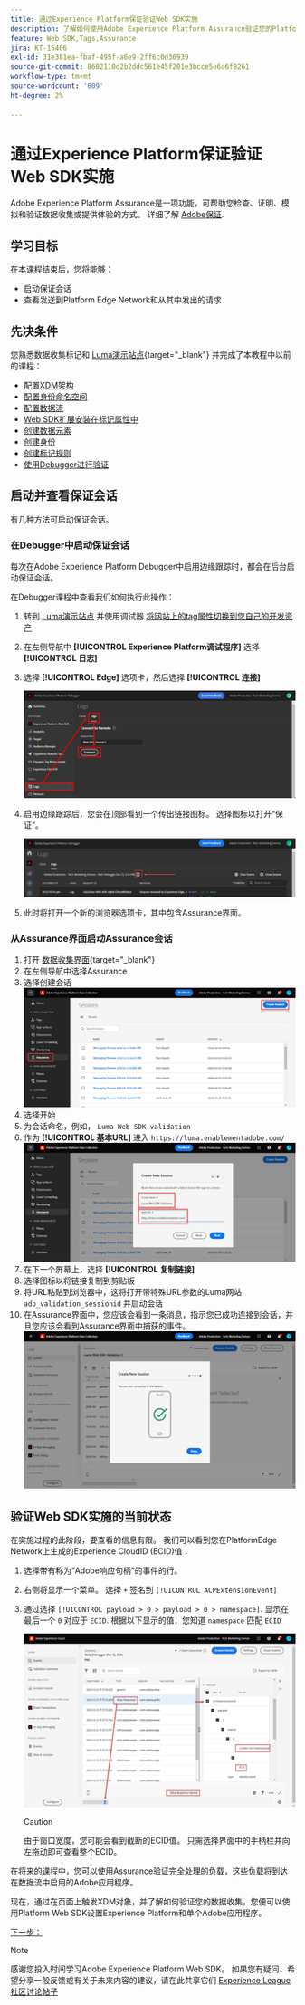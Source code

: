 ```yaml
---
title: 通过Experience Platform保证验证Web SDK实施
description: 了解如何使用Adobe Experience Platform Assurance验证您的Platform Web SDK实施。 本课程是“使用Web SDK实施Adobe Experience Cloud”教程的一部分。
feature: Web SDK,Tags,Assurance
jira: KT-15406
exl-id: 31e381ea-fbaf-495f-a6e9-2ff6c0d36939
source-git-commit: 8602110d2b2ddc561e45f201e3bcce5e6a6f8261
workflow-type: tm+mt
source-wordcount: '609'
ht-degree: 2%

---
```


# 通过Experience Platform保证验证Web SDK实施

Adobe Experience Platform Assurance是一项功能，可帮助您检查、证明、模拟和验证数据收集或提供体验的方式。 详细了解 [Adobe保证](https://experienceleague.adobe.com/en/docs/experience-platform/assurance/home).


## 学习目标

在本课程结束后，您将能够：

* 启动保证会话
* 查看发送到Platform Edge Network和从其中发出的请求

## 先决条件

您熟悉数据收集标记和 [Luma演示站点](https://luma.enablementadobe.com/content/luma/us/en.html){target="_blank"} 并完成了本教程中以前的课程：

* [配置XDM架构](configure-schemas.md)
* [配置身份命名空间](configure-identities.md)
* [配置数据流](configure-datastream.md)
* [Web SDK扩展安装在标记属性中](install-web-sdk.md)
* [创建数据元素](create-data-elements.md)
* [创建身份](create-identities.md)
* [创建标记规则](create-tag-rule.md)
* [使用Debugger进行验证](validate-with-debugger.md)


## 启动并查看保证会话

有几种方法可启动保证会话。

### 在Debugger中启动保证会话

每次在Adobe Experience Platform Debugger中启用边缘跟踪时，都会在后台启动保证会话。

在Debugger课程中查看我们如何执行此操作：

1. 转到 [Luma演示站点](https://luma.enablementadobe.com/content/luma/us/en.html) 并使用调试器 [将网站上的tag属性切换到您自己的开发资产](validate-with-debugger.md#use-the-experience-platform-debugger-to-map-to-your-tags-property)
1. 在左侧导航中 **[!UICONTROL Experience Platform调试程序]** 选择 **[!UICONTROL 日志]**
1. 选择 **[!UICONTROL Edge]** 选项卡，然后选择 **[!UICONTROL 连接]**

   ![连接边缘跟踪](assets/analytics-debugger-edgeTrace.png)
1. 启用边缘跟踪后，您会在顶部看到一个传出链接图标。 选择图标以打开“保证”。

   ![启动保证会话](assets/validate-debugger-start-assurnance.png)

1. 此时将打开一个新的浏览器选项卡，其中包含Assurance界面。

### 从Assurance界面启动Assurance会话

1. 打开 [数据收集界面](https://experience.adobe.com/#/data-collection/home){target="_blank"}
1. 在左侧导航中选择Assurance
1. 选择创建会话
   ![创建保证会话](assets/assurance-create-session.png)
1. 选择开始
1. 为会话命名，例如， `Luma Web SDK validation`
1. 作为 **[!UICONTROL 基本URL]** 进入 `https://luma.enablementadobe.com/`
   ![命名保障会话](assets/assurance-name-session.png)
1. 在下一个屏幕上，选择 **[!UICONTROL 复制链接]**
1. 选择图标以将链接复制到剪贴板
1. 将URL粘贴到浏览器中，这将打开带特殊URL参数的Luma网站 `adb_validation_sessionid` 并启动会话
1. 在Assurance界面中，您应该会看到一条消息，指示您已成功连接到会话，并且您应该会看到Assurance界面中捕获的事件。
   ![保证会话已连接](assets/assurance-success.png)

## 验证Web SDK实施的当前状态

在实施过程的此阶段，要查看的信息有限。 我们可以看到您在PlatformEdge Network上生成的Experience CloudID (ECID)值：

1. 选择带有称为“Adobe响应句柄”的事件的行。
1. 右侧将显示一个菜单。 选择 `+` 签名到 `[!UICONTROL ACPExtensionEvent]`
1. 通过选择 `[!UICONTROL payload > 0 > payload > 0 > namespace]`. 显示在最后一个 `0` 对应于 `ECID`. 根据以下显示的值，您知道 `namespace` 匹配 `ECID`

   ![保证验证ECID](assets/validate-assurance-ecid.png)

   >[!CAUTION]
   >
   >由于窗口宽度，您可能会看到截断的ECID值。 只需选择界面中的手柄栏并向左拖动即可查看整个ECID。

在将来的课程中，您可以使用Assurance验证完全处理的负载，这些负载将到达在数据流中启用的Adobe应用程序。

现在，通过在页面上触发XDM对象，并了解如何验证您的数据收集，您便可以使用Platform Web SDK设置Experience Platform和单个Adobe应用程序。

[下一步： ](setup-experience-platform.md)

>[!NOTE]
>
>感谢您投入时间学习Adobe Experience Platform Web SDK。 如果您有疑问、希望分享一般反馈或有关于未来内容的建议，请在此共享它们 [Experience League社区讨论帖子](https://experienceleaguecommunities.adobe.com/t5/adobe-experience-platform-data/tutorial-discussion-implement-adobe-experience-cloud-with-web/td-p/444996)
